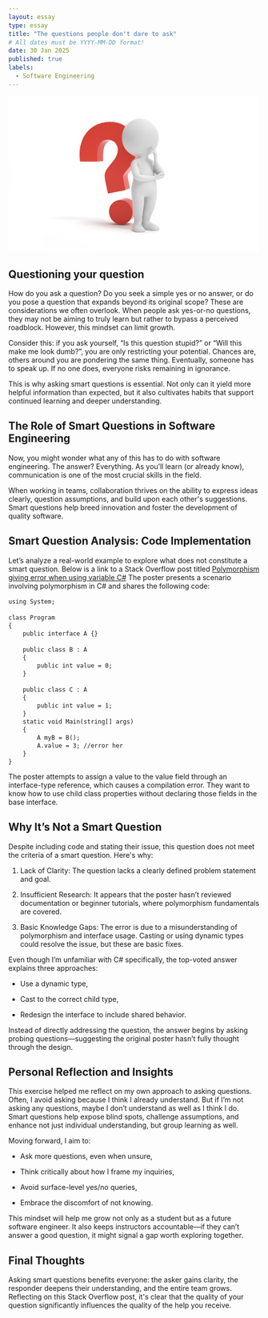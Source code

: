 ```yaml
---
layout: essay
type: essay
title: "The questions people don't dare to ask"
# All dates must be YYYY-MM-DD format!
date: 30 Jan 2025
published: true
labels:
  - Software Engineering
---
```


<img width="500px" class="rounded float-start pe-4" src="../img/markthequestionmarkguy.png">

## Questioning your question

How do you ask a question? Do you seek a simple yes or no answer, or do you pose a question that expands beyond its original scope? These are considerations we often overlook. When people ask yes-or-no questions, they may not be aiming to truly learn but rather to bypass a perceived roadblock. However, this mindset can limit growth.

Consider this: if you ask yourself, “Is this question stupid?” or “Will this make me look dumb?”, you are only restricting your potential. Chances are, others around you are pondering the same thing. Eventually, someone has to speak up. If no one does, everyone risks remaining in ignorance.

This is why asking smart questions is essential. Not only can it yield more helpful information than expected, but it also cultivates habits that support continued learning and deeper understanding.

## The Role of Smart Questions in Software Engineering

Now, you might wonder what any of this has to do with software engineering. The answer? Everything. As you’ll learn (or already know), communication is one of the most crucial skills in the field.

When working in teams, collaboration thrives on the ability to express ideas clearly, question assumptions, and build upon each other's suggestions. Smart questions help breed innovation and foster the development of quality software.


## Smart Question Analysis: Code Implementation

Let’s analyze a real-world example to explore what does not constitute a smart question. Below is a link to a Stack Overflow post titled [Polymorphism giving error when using variable C#](https://stackoverflow.com/questions/79401749/polymorphism-giving-error-when-using-variable-c-sharp)
The poster presents a scenario involving polymorphism in C# and shares the following code:

```
using System;

class Program
{
    public interface A {}

    public class B : A
    {
        public int value = 0;
    }

    public class C : A
    {
        public int value = 1;
    }
    static void Main(string[] args)
    {
        A myB = B();
        A.value = 3; //error her
    }
}

```

The poster attempts to assign a value to the value field through an interface-type reference, which causes a compilation error. They want to know how to use child class properties without declaring those fields in the base interface.

## Why It’s Not a Smart Question

Despite including code and stating their issue, this question does not meet the criteria of a smart question. Here's why:

1. Lack of Clarity: The question lacks a clearly defined problem statement and goal.


2. Insufficient Research: It appears that the poster hasn’t reviewed documentation or beginner tutorials, where polymorphism fundamentals are covered.


3.  Basic Knowledge Gaps: The error is due to a misunderstanding of polymorphism and interface usage. Casting or using dynamic types could resolve the issue, but these are basic fixes.

Even though I’m unfamiliar with C# specifically, the top-voted answer explains three approaches:

- Use a dynamic type,

- Cast to the correct child type,

- Redesign the interface to include shared behavior.

Instead of directly addressing the question, the answer begins by asking probing questions—suggesting the original poster hasn’t fully thought through the design.

## Personal Reflection and Insights

This exercise helped me reflect on my own approach to asking questions. Often, I avoid asking because I think I already understand. But if I’m not asking any questions, maybe I don’t understand as well as I think I do. Smart questions help expose blind spots, challenge assumptions, and enhance not just individual understanding, but group learning as well.

Moving forward, I aim to:

- Ask more questions, even when unsure,

- Think critically about how I frame my inquiries,

- Avoid surface-level yes/no queries,

- Embrace the discomfort of not knowing.

This mindset will help me grow not only as a student but as a future software engineer. It also keeps instructors accountable—if they can’t answer a good question, it might signal a gap worth exploring together.


## Final Thoughts

Asking smart questions benefits everyone: the asker gains clarity, the responder deepens their understanding, and the entire team grows. Reflecting on this Stack Overflow post, it's clear that the quality of your question significantly influences the quality of the help you receive.
